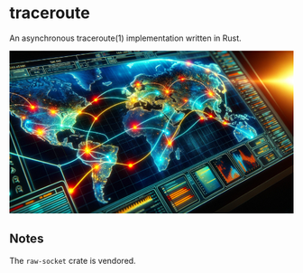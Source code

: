 # traceroute

An asynchronous traceroute(1) implementation written in Rust.

![traceroute](traceroute.png)

## Notes

The `raw-socket` crate is vendored.